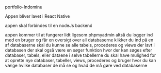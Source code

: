 portfolio-Indominu

Appen bliver lavet i React Native

appen skal forbindes til en nodeJs backend

appen kommer til at fungerer lidt ligesom phpmyadmin
altså du logger ind med en bruger og får en oversigt over all databaserne klikker du ind på en af databaserne skal du kunne se alle 
tabels, procederes og views der lavt i databasen
der skal også være en søger funktion hvor der kan søges efter databaser, tabels, eller dataene i selve tabellerne
du skal have mulighed for at oprette nye databaser, tabeller, views, procederes og bruger hvor du kan vælge hvilke databaser de må se og hvad de 
må gøre ved databaserne